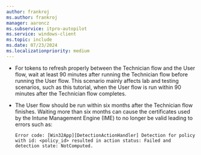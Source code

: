 ```yaml
---
author: frankroj
ms.author: frankroj
manager: aaroncz
ms.subservice: itpro-autopilot
ms.service: windows-client
ms.topic: include
ms.date: 07/23/2024
ms.localizationpriority: medium
---
```


<!-- This file is shared by the following articles:

pre-provisioning/azure-ad-join-user-flow.md
pre-provisioning/hybrid-azure-ad-join-user-flow.md

Headings are driven by article context. -->

- For tokens to refresh properly between the Technician flow and the User flow, wait at least 90 minutes after running the Technician flow before running the User flow. This scenario mainly affects lab and testing scenarios, such as this tutorial, when the User flow is run within 90 minutes after the Technician flow completes.

- The User flow should be run within six months after the Technician flow finishes. Waiting more than six months can cause the certificates used by the Intune Management Engine (IME) to no longer be valid leading to errors such as:

    `Error code: [Win32App][DetectionActionHandler] Detection for policy with id: <policy_id> resulted in action status: Failed and detection state: NotComputed.`